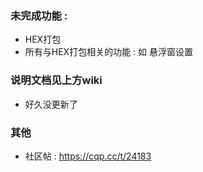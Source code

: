 ﻿### 未完成功能 :
 -   HEX打包
 -   所有与HEX打包相关的功能 : 如 悬浮窗设置

### 说明文档见上方wiki
 - 好久没更新了


### 其他
 - 社区帖 : https://cqp.cc/t/24183
